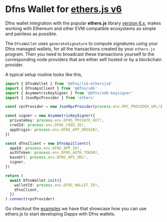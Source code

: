 # Dfns Wallet for [ethers.js v6](https://docs.ethers.org/v6/)

Dfns wallet integration with the popular **ethers.js** library [version 6.x](https://docs.ethers.org/v6/), makes working with Ethereum and other EVM compatible ecosystems as simple and painless as possible.

The `DfnsWallet` uses `generateSignature` to compute signatures using your Dfns managed wallets, for all the transactions created by your `ethers.js` program. Then you need to broadcast these transactions yourself to the corresponding node providers that are either self hosted or by a blockchain provider.

A typical setup routine looks like this,

```typescript
import { DfnsWallet } from '@dfns/lib-ethersjs6'
import { DfnsApiClient } from '@dfns/sdk'
import { AsymmetricKeySigner } from '@dfns/sdk-keysigner'
import { JsonRpcProvider } from 'ethers'

const rpcProvider = new JsonRpcProvider(process.env.RPC_PROVIDER_URL!)

const signer = new AsymmetricKeySigner({
  privateKey: process.env.DFNS_PRIVATE_KEY!,
  credId: process.env.DFNS_CRED_ID!,
  appOrigin: process.env.DFNS_APP_ORIGIN!,
})

const dfnsClient = new DfnsApiClient({
  appId: process.env.DFNS_APP_ID!,
  authToken: process.env.DFNS_AUTH_TOKEN!,
  baseUrl: process.env.DFNS_API_URL!,
  signer,
})

return (
  await DfnsWallet.init({
    walletId: process.env.DFNS_WALLET_ID!,
    dfnsClient,
  })
).connect(rpcProvider)
```

Go checkout the [examples](../../examples/libs/ethersjs/v6) we have that showcase how you can use ethers.js to start developing Dapps with Dfns wallets.

